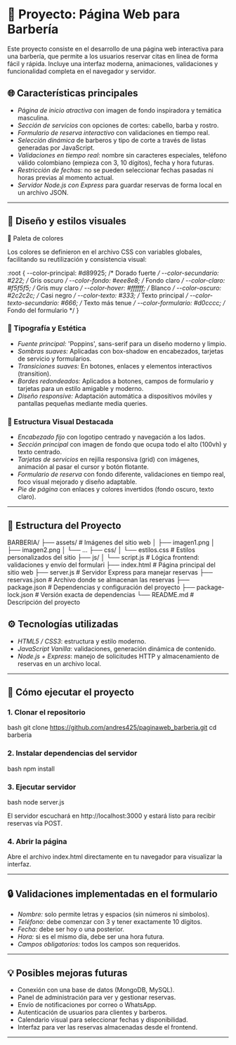 # 💈 Proyecto: Página Web para Barbería

Este proyecto consiste en el desarrollo de una página web interactiva para una barbería, que permite a los usuarios reservar citas en línea de forma fácil y rápida. Incluye una interfaz moderna, animaciones, validaciones y funcionalidad completa en el navegador y servidor.

## 🌐 Características principales

* *Página de inicio atractiva* con imagen de fondo inspiradora y temática masculina.
* *Sección de servicios* con opciones de cortes: cabello, barba y rostro.
* *Formulario de reserva interactivo* con validaciones en tiempo real.
* *Selección dinámica* de barberos y tipo de corte a través de listas generadas por JavaScript.
* *Validaciones en tiempo real*: nombre sin caracteres especiales, teléfono válido colombiano (empieza con 3, 10 dígitos), fecha y hora futuras.
* *Restricción de fechas*: no se pueden seleccionar fechas pasadas ni horas previas al momento actual.
* *Servidor Node.js con Express* para guardar reservas de forma local en un archivo JSON.

---

## 🎨 Diseño y estilos visuales

🎨 Paleta de colores

Los colores se definieron en el archivo CSS con variables globales, facilitando su reutilización y consistencia visual:

:root {
  --color-principal:         #d89925;  /* Dorado fuerte */
  --color-secundario:        #222;     /* Gris oscuro */
  --color-fondo:             #eee8e8;  /* Fondo claro */
  --color-claro:             #f5f5f5;  /* Gris muy claro */
  --color-hover:             #ffffff;  /* Blanco */
  --color-oscuro:            #2c2c2c;  /* Casi negro */
  --color-texto:             #333;     /* Texto principal */
  --color-texto-secundario: #666;     /* Texto más tenue */
  --color-formulario:        #d0cccc;  /* Fondo del formulario */
}


### 📐 Tipografía y Estética

* *Fuente principal:* 'Poppins', sans-serif para un diseño moderno y limpio.
* *Sombras suaves:* Aplicadas con box-shadow en encabezados, tarjetas de servicio y formularios.
* *Transiciones suaves:* En botones, enlaces y elementos interactivos (transition).
* *Bordes redondeados:* Aplicados a botones, campos de formulario y tarjetas para un estilo amigable y moderno.
* *Diseño responsive:* Adaptación automática a dispositivos móviles y pantallas pequeñas mediante media queries.

### 🧱 Estructura Visual Destacada

* *Encabezado fijo* con logotipo centrado y navegación a los lados.
* *Sección principal* con imagen de fondo que ocupa todo el alto (100vh) y texto centrado.
* *Tarjetas de servicios* en rejilla responsiva (grid) con imágenes, animación al pasar el cursor y botón flotante.
* *Formulario de reserva* con fondo diferente, validaciones en tiempo real, foco visual mejorado y diseño adaptable.
* *Pie de página* con enlaces y colores invertidos (fondo oscuro, texto claro).

---

## 📁 Estructura del Proyecto


BARBERIA/
├── assets/               # Imágenes del sitio web
│   ├── imagen1.png
│   ├── imagen2.png
│   └── ...
├── css/
│   └── estilos.css       # Estilos personalizados del sitio
├── js/
│   └── script.js         # Lógica frontend: validaciones y envío del formulari
├── index.html            # Página principal del sitio web
├── server.js             # Servidor Express para manejar reservas
├── reservas.json         # Archivo donde se almacenan las reservas
├── package.json          # Dependencias y configuración del proyecto
├── package-lock.json     # Versión exacta de dependencias
└── README.md             # Descripción del proyecto


## ⚙ Tecnologías utilizadas

* *HTML5 / CSS3*: estructura y estilo moderno.
* *JavaScript Vanilla*: validaciones, generación dinámica de contenido.
* *Node.js + Express*: manejo de solicitudes HTTP y almacenamiento de reservas en un archivo local.

---

## 📄 Cómo ejecutar el proyecto

### 1. Clonar el repositorio

bash
git clone https://github.com/andres425/paginaweb_barberia.git
cd barberia


### 2. Instalar dependencias del servidor

bash
npm install


### 3. Ejecutar servidor

bash
node server.js


El servidor escuchará en http://localhost:3000 y estará listo para recibir reservas vía POST.

### 4. Abrir la página

Abre el archivo index.html directamente en tu navegador para visualizar la interfaz.

---

## 🔒 Validaciones implementadas en el formulario

* *Nombre:* solo permite letras y espacios (sin números ni símbolos).
* *Teléfono:* debe comenzar con 3 y tener exactamente 10 dígitos.
* *Fecha:* debe ser hoy o una posterior.
* *Hora:* si es el mismo día, debe ser una hora futura.
* *Campos obligatorios:* todos los campos son requeridos.

---

## 💡 Posibles mejoras futuras

* Conexión con una base de datos (MongoDB, MySQL).
* Panel de administración para ver y gestionar reservas.
* Envío de notificaciones por correo o WhatsApp.
* Autenticación de usuarios para clientes y barberos.
* Calendario visual para seleccionar fechas y disponibilidad.
* Interfaz para ver las reservas almacenadas desde el frontend.

---